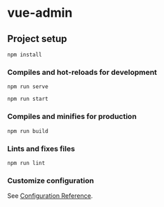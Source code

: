 # vue-admin

## Project setup
```
npm install
```

### Compiles and hot-reloads for development
```
npm run serve

npm run start
```

### Compiles and minifies for production
```
npm run build
```

### Lints and fixes files
```
npm run lint
```

### Customize configuration
See [Configuration Reference](https://cli.vuejs.org/config/).
